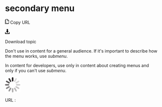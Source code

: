 # secondary menu

![Copy URL](media/secondary-menu/Copy.png)
Copy URL

![Download](media/secondary-menu/Download.png)

Download topic

Don't use in content for a general audience. If it's important to describe how the menu works, use *submenu*.

In content for developers, use only in content about creating menus and only if you can't use *submenu*. 

![In progress](media/secondary-menu/activity-large.gif)

URL :
